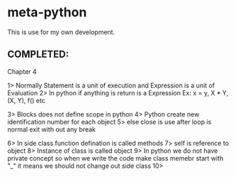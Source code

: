 # meta-python
This is use for my own development.

COMPLETED:
----------
Chapter 4

1> Normally Statement is a unit of execution and Expression is a unit of Evaluation
2> In python if anything is return is a Expression
	Ex: x = y, X * Y, (X, Y), f() etc

3> Blocks does not define scope in python
4> Python create new identification number for each object
5> else close is use after loop is normal exit with out any break

6> In side class function defination is called methods
7> self is reference to object
8> Instance of class is called object
9> In python we do not have private concept so when we write the code make class memebr start with "_" it means we should not change out side class
10> 
